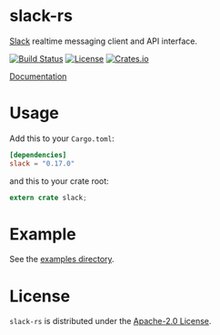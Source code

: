 # slack-rs

[Slack][slack] realtime messaging client and API interface.

[![Build Status][ci-img]][ci-url] [![License][license-img]][license-url] [![Crates.io][crates-img]][crates-url]

[Documentation](https://slack-rs.github.io/slack-rs)

# Usage

Add this to your `Cargo.toml`:
```toml
[dependencies]
slack = "0.17.0"
```

and this to your crate root:

```rust
extern crate slack;
```

# Example
See the [examples directory](./examples).

# License
`slack-rs` is distributed under the [Apache-2.0 License](./LICENSE).

[ci-img]: https://travis-ci.org/slack-rs/slack-rs.svg?branch=master
[ci-url]: https://travis-ci.org/slack-rs/slack-rs
[crates-img]: https://img.shields.io/crates/v/slack.svg
[crates-url]: https://crates.io/crates/slack
[license-img]: https://img.shields.io/github/license/slack-rs/slack-rs.svg
[license-url]: https://raw.githubusercontent.com/slack-rs/slack-rs/master/LICENSE
[slack]: https://api.slack.com/
